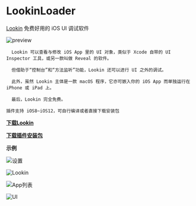 # LookinLoader 
[Lookin](https://lookin.work) 免费好用的 iOS UI 调试软件

![preview](https://github.com/creantan/LookinLoader/blob/master/example/preview.jpg "lookin" )

```
  Lookin 可以查看与修改 iOS App 里的 UI 对象，类似于 Xcode 自带的 UI Inspector 工具，或另一款叫做 Reveal 的软件。

  但借助于“控制台”和“方法监听”功能，Lookin 还可以进行 UI 之外的调试。

  此外，虽然 Lookin 主体是一款 macOS 程序，它亦可嵌入你的 iOS App 而单独运行在 iPhone 或 iPad 上。

  最后，Lookin 完全免费。
```

```
插件支持 iOS8~iOS12，可自行编译或者直接下载安装包
```

**[下载Lookin](https://lookin.work)**

**[下载插件安装包](https://github.com/creantan/LookinLoader/releases/download/1.0.1/com.chinapyg.lookinloader_1.0.1_iphoneos-arm.deb.zip)**

**示例**

![设置](https://github.com/creantan/LookinLoader/blob/master/example/setting.jpeg "设置" )

![Lookin](https://github.com/creantan/LookinLoader/blob/master/example/Lookin.jpeg "Lookin" )

![App列表](https://github.com/creantan/LookinLoader/blob/master/example/app.png "App列表" )

![UI](https://github.com/creantan/LookinLoader/blob/master/example/ui.png "UI" )
